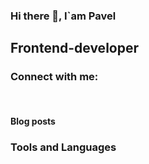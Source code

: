 ### Hi there 👋, I`am Pavel

## Frontend-developer

<!--
**coderman19/coderman19** is a ✨ _special_ ✨ repository because its `README.md` (this file) appears on your GitHub profile.

Here are some ideas to get you started:

- 🔭 I’m currently working on React project
- 🌱 learning on my own
- 👯 I’m looking to collaborate on React
- 💬 Ask me about ...
- 📫 How to reach me: 
- 😄 Pronouns: ...
- ⚡ Fun fact: ...
-->

### Connect with me: 

<br />

#### Blog posts
<!-- BLOG-POST-LIST:START -->
<!-- BLOG-POST-LIST:END -->

### Tools and Languages
